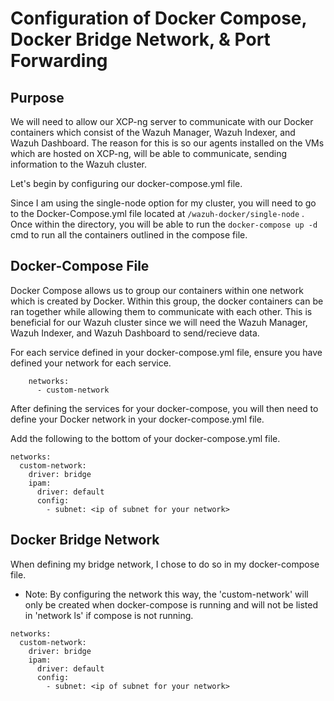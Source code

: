 # Configuration of Docker Compose, Docker Bridge Network, &  Port Forwarding

## Purpose

We will need to allow our XCP-ng server to communicate with our Docker containers which consist of the Wazuh Manager, Wazuh Indexer, and Wazuh Dashboard. The reason for this is so our agents installed on the VMs which are hosted on XCP-ng, will be able to communicate, sending information to the Wazuh cluster.

Let's begin by configuring our docker-compose.yml file.

Since I am using the single-node option for my cluster, you will need to go to the Docker-Compose.yml file located at ```/wazuh-docker/single-node``` . Once within the directory, you will be able to run the ```docker-compose up -d``` cmd to run all the containers outlined in the compose file.

## Docker-Compose File

Docker Compose allows us to group our containers within one network which is created by Docker. Within this group, the docker containers can be ran together while allowing them to communicate with each other. This is beneficial for our Wazuh cluster since we will need the Wazuh Manager, Wazuh Indexer, and Wazuh Dashboard to send/recieve data.

For each service defined in your docker-compose.yml file, ensure you have defined your network for each service.
```
    networks:
      - custom-network
```

After defining the services for your docker-compose, you will then need to define your Docker network in your docker-compose.yml file.

Add the following to the bottom of your docker-compose.yml file.
```
networks:
  custom-network:
    driver: bridge
    ipam:
      driver: default
      config:
        - subnet: <ip of subnet for your network>
```

## Docker Bridge Network
When defining my bridge network, I chose to do so in my docker-compose file. 

*    Note: By configuring the network this way, the 'custom-network' will only be created when docker-compose is running and will not be listed in 'network ls' if compose is not running.

```
networks:
  custom-network:
    driver: bridge
    ipam:
      driver: default
      config:
        - subnet: <ip of subnet for your network>
```

